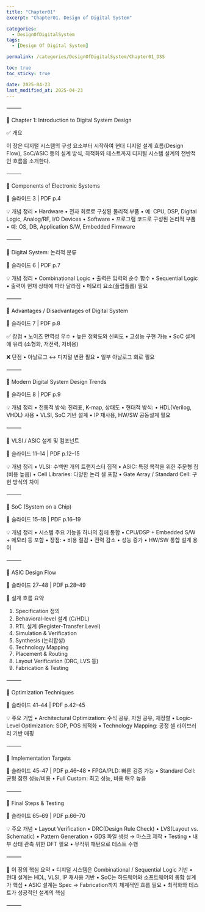 ```yaml
---
title: "Chapter01"
excerpt: "Chapter01. Design of Digital System"

categories:
  - DesignOfDigitalSystem
tags:
  - [Design Of Digital System]

permalink: /categories/DesignOfDigitalSystem/Chapter01_DSS

toc: true
toc_sticky: true

date: 2025-04-23
last_modified_at: 2025-04-23
---
```



⸻

📘 Chapter 1: Introduction to Digital System Design

✅ 개요

이 장은 디지털 시스템의 구성 요소부터 시작하여 현대 디지털 설계 흐름(Design Flow), SoC/ASIC 등의 설계 방식, 최적화와 테스트까지 디지털 시스템 설계의 전반적인 흐름을 소개한다.

⸻

🔹 Components of Electronic Systems

📄 슬라이드 3 | PDF p.4

💡 개념 정리
	•	Hardware
	•	전자 회로로 구성된 물리적 부품
	•	예: CPU, DSP, Digital Logic, Analog/RF, I/O Devices
	•	Software
	•	프로그램 코드로 구성된 논리적 부품
	•	예: OS, DB, Application S/W, Embedded Firmware

⸻

🔹 Digital System: 논리적 분류

📄 슬라이드 6 | PDF p.7

💡 개념 정리
	•	Combinational Logic
	•	출력은 입력의 순수 함수
	•	Sequential Logic
	•	출력이 현재 상태에 따라 달라짐
	•	메모리 요소(플립플롭) 필요

⸻

🔹 Advantages / Disadvantages of Digital System

📄 슬라이드 7 | PDF p.8

✅ 장점
	•	노이즈 면역성 우수
	•	높은 정확도와 신뢰도
	•	고성능 구현 가능
	•	SoC 설계에 유리 (소형화, 저전력, 저비용)

❌ 단점
	•	아날로그 ↔ 디지털 변환 필요
	•	일부 아날로그 회로 필요

⸻

🔹 Modern Digital System Design Trends

📄 슬라이드 8 | PDF p.9

💡 개념 정리
	•	전통적 방식: 진리표, K-map, 상태도
	•	현대적 방식:
	•	HDL(Verilog, VHDL) 사용
	•	VLSI, SoC 기반 설계
	•	IP 재사용, HW/SW 공동설계 필요

⸻

🔹 VLSI / ASIC 설계 및 컴포넌트

📄 슬라이드 11–14 | PDF p.12–15

💡 개념 정리
	•	VLSI: 수백만 개의 트랜지스터 집적
	•	ASIC: 특정 목적을 위한 주문형 칩 (비용 높음)
	•	Cell Libraries: 다양한 논리 셀 포함
	•	Gate Array / Standard Cell: 구현 방식의 차이

⸻

🔹 SoC (System on a Chip)

📄 슬라이드 15–18 | PDF p.16–19

💡 개념 정리
	•	시스템 주요 기능을 하나의 칩에 통합
	•	CPU/DSP + Embedded S/W + 메모리 등 포함
	•	장점:
	•	비용 절감
	•	전력 감소
	•	성능 증가
	•	HW/SW 통합 설계 용이

⸻

🔹 ASIC Design Flow

📄 슬라이드 27–48 | PDF p.28–49

🔁 설계 흐름 요약

1. Specification 정의
2. Behavioral-level 설계 (C/HDL)
3. RTL 설계 (Register-Transfer Level)
4. Simulation & Verification
5. Synthesis (논리합성)
6. Technology Mapping
7. Placement & Routing
8. Layout Verification (DRC, LVS 등)
9. Fabrication & Testing



⸻

🔹 Optimization Techniques

📄 슬라이드 41–44 | PDF p.42–45

💡 주요 기법
	•	Architectural Optimization: 수식 공유, 자원 공유, 재정렬
	•	Logic-Level Optimization: SOP, POS 최적화
	•	Technology Mapping: 공정 셀 라이브러리 기반 매핑

⸻

🔹 Implementation Targets

📄 슬라이드 45–47 | PDF p.46–48
	•	FPGA/PLD: 빠른 검증 가능
	•	Standard Cell: 균형 잡힌 성능/비용
	•	Full Custom: 최고 성능, 비용 매우 높음

⸻

🔹 Final Steps & Testing

📄 슬라이드 65–69 | PDF p.66–70

💡 주요 개념
	•	Layout Verification
	•	DRC(Design Rule Check)
	•	LVS(Layout vs. Schematic)
	•	Pattern Generation
	•	GDS 파일 생성 → 마스크 제작
	•	Testing
	•	내부 상태 관측 위한 DFT 필요
	•	무작위 패턴으로 테스트 수행

⸻

📌 이 장의 핵심 요약
	•	디지털 시스템은 Combinational / Sequential Logic 기반
	•	현대 설계는 HDL, VLSI, IP 재사용 기반
	•	SoC는 하드웨어와 소프트웨어의 통합 설계가 핵심
	•	ASIC 설계는 Spec → Fabrication까지 체계적인 흐름 필요
	•	최적화와 테스트가 성공적인 설계의 핵심

⸻

